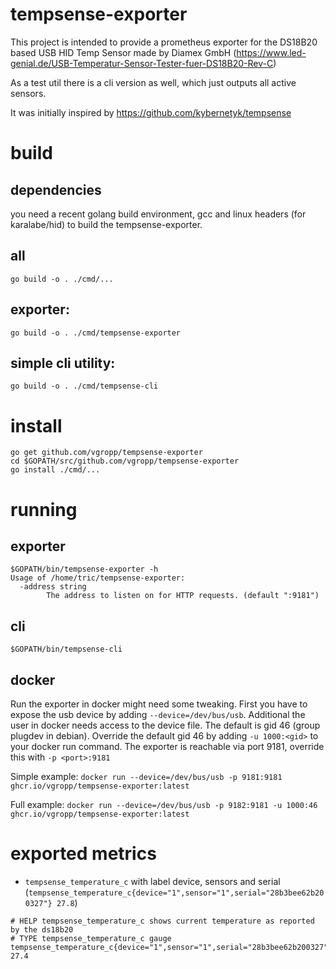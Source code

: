 # tempsense-exporter

This project is intended to provide a prometheus exporter for the DS18B20 based USB HID  Temp Sensor made by Diamex GmbH
(https://www.led-genial.de/USB-Temperatur-Sensor-Tester-fuer-DS18B20-Rev-C)

As a test util there is a cli version as well, which just outputs all active sensors.

It was initially inspired by https://github.com/kybernetyk/tempsense

# build

## dependencies

you need a recent golang build environment, gcc and linux headers (for karalabe/hid) to build the tempsense-exporter.

## all
`go build -o . ./cmd/...`

## exporter:
`go build -o . ./cmd/tempsense-exporter`

## simple cli utility:
`go build -o . ./cmd/tempsense-cli`

# install

```
go get github.com/vgropp/tempsense-exporter
cd $GOPATH/src/github.com/vgropp/tempsense-exporter
go install ./cmd/...
```

# running

## exporter
```
$GOPATH/bin/tempsense-exporter -h
Usage of /home/tric/tempsense-exporter:
  -address string
        The address to listen on for HTTP requests. (default ":9181")
```

## cli
```
$GOPATH/bin/tempsense-cli
```

## docker

Run the exporter in docker might need some tweaking. First you have to expose the usb device by adding `--device=/dev/bus/usb`. Additional the user in docker needs access to the device file. The default is gid 46 (group plugdev in debian). Override the default gid 46 by adding `-u 1000:<gid>` to your docker run command. The exporter is reachable via port 9181, override this with `-p <port>:9181`

Simple example: 
`docker run --device=/dev/bus/usb -p 9181:9181 ghcr.io/vgropp/tempsense-exporter:latest`

Full example:
`docker run --device=/dev/bus/usb -p 9182:9181 -u 1000:46 ghcr.io/vgropp/tempsense-exporter:latest`

# exported metrics

- `tempsense_temperature_c` with label device, sensors and serial (`tempsense_temperature_c{device="1",sensor="1",serial="28b3bee62b200327"} 27.8`) 

```
# HELP tempsense_temperature_c shows current temperature as reported by the ds18b20
# TYPE tempsense_temperature_c gauge
tempsense_temperature_c{device="1",sensor="1",serial="28b3bee62b200327"} 27.4
```
